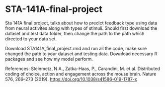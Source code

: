 # STA-141A-final-project
Sta 141A final project, talks about how to predict feedback type using data from neural activites along with types of stimuli. 
 Should first download the dataset and test data folder, then change the path to the path which directed to your data set. 

Download STA141A_final_project.rmd and run all the code, make sure changed the path to your dataset and testing data.
Download necessary R packages and see how my model perform.

References:  Steinmetz, N.A., Zatka-Haas, P., Carandini, M. et al. Distributed coding of choice, action and engagement across the mouse brain. Nature 576, 266–273 (2019). https://doi.org/10.1038/s41586-019-1787-x

